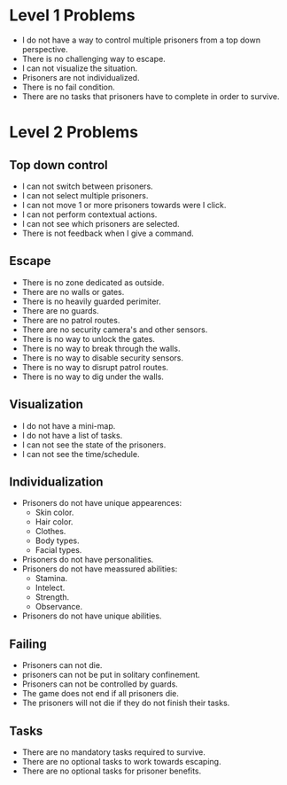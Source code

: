 # Level 1 Problems

- I do not have a way to control multiple prisoners from a top down perspective.
- There is no challenging way to escape.
- I can not visualize the situation.
- Prisoners are not individualized.
- There is no fail condition.
- There are no tasks that prisoners have to complete in order to survive.

# Level 2 Problems

## Top down control

- I can not switch between prisoners.
- I can not select multiple prisoners.
- I can not move 1 or more prisoners towards were I click.
- I can not perform contextual actions.
- I can not see which prisoners are selected.
- There is not feedback when I give a command.

## Escape

- There is no zone dedicated as outside.
- There are no walls or gates.
- There is no heavily guarded perimiter.
- There are no guards.
- There are no patrol routes.
- There are no security camera's and other sensors.
- There is no way to unlock the gates.
- There is no way to break through the walls.
- There is no way to disable security sensors.
- There is no way to disrupt patrol routes.
- There is no way to dig under the walls.

## Visualization

- I do not have a mini-map.
- I do not have a list of tasks.
- I can not see the state of the prisoners.
- I can not see the time/schedule.

## Individualization

- Prisoners do not have unique appearences:
    - Skin color.
    - Hair color.
    - Clothes.
    - Body types.
    - Facial types.
- Prisoners do not have personalities.
- Prisoners do not have meassured abilities:
    - Stamina.
    - Intelect.
    - Strength.
    - Observance.
- Prisoners do not have unique abilities.

## Failing

- Prisoners can not die.
- prisoners can not be put in solitary confinement.
- Prisoners can not be controlled by guards.
- The game does not end if all prisoners die.
- The prisoners will not die if they do not finish their tasks.

## Tasks

- There are no mandatory tasks required to survive.
- There are no optional tasks to work towards escaping.
- There are no optional tasks for prisoner benefits.